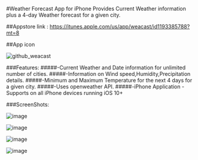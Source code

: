 #Weather Forecast App for iPhone 
Provides Current Weather information plus a 4-day Weather forecast for a given city.

##Appstore link : https://itunes.apple.com/us/app/weacast/id1193385788?mt=8

##App icon

![github_weacast](https://cloud.githubusercontent.com/assets/11078225/22038977/52bf918a-dccb-11e6-9e9d-c309c966aa5d.png)

###Features:
#####-Current Weather and Date information for unlimited number of cities.
#####-Information on Wind speed,Humidity,Precipitation details.
#####-Minimum and Maximum Temperature for the next 4 days for a given city.
#####-Uses openweather API.
#####-iPhone Application - Supports on all iPhone devices running iOS 10+

###ScreenShots:

![image](https://cloud.githubusercontent.com/assets/11078225/21992752/ae52bedc-dbe5-11e6-8fbe-e73544846c0e.png)

![image](https://cloud.githubusercontent.com/assets/11078225/21992794/d59ba3f0-dbe5-11e6-9746-8f363a52e006.png)

![image](https://cloud.githubusercontent.com/assets/11078225/21992823/fac7738e-dbe5-11e6-97ed-9982d4314153.png)

![image](https://cloud.githubusercontent.com/assets/11078225/21992856/10494ba6-dbe6-11e6-9192-69f8b26e3ae8.png)
